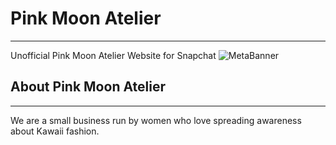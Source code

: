 # Pink Moon Atelier
------
Unofficial Pink Moon Atelier Website for Snapchat
![MetaBanner](https://user-images.githubusercontent.com/124644615/233930689-ed022696-621f-4d63-a40b-aad894faaff5.png)
## About Pink Moon Atelier
------
We are a small business run by women who love spreading awareness about Kawaii fashion.

